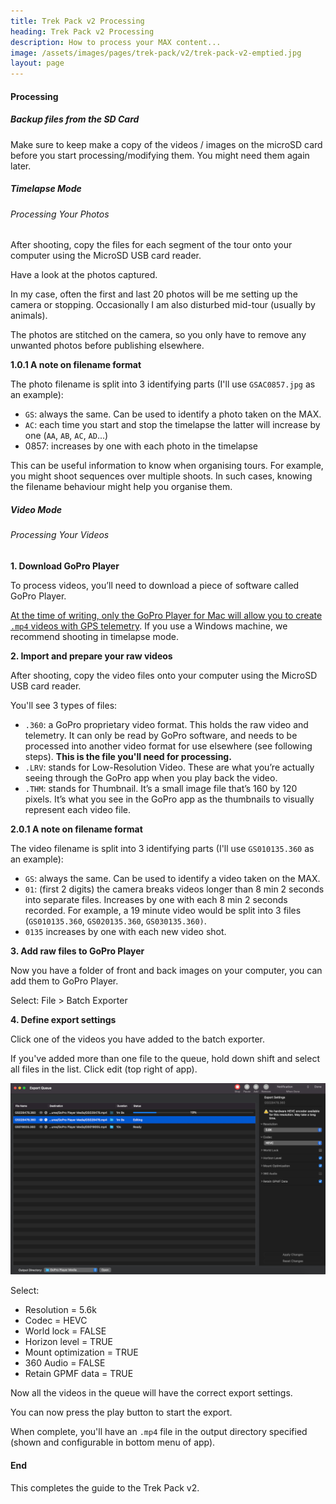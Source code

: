 ```yaml
---
title: Trek Pack v2 Processing
heading: Trek Pack v2 Processing
description: How to process your MAX content...
image: /assets/images/pages/trek-pack/v2/trek-pack-v2-emptied.jpg
layout: page
---
```


<div class="text-container">

<h4>Processing</h4>

<h5>Backup files from the SD Card</h5>

<p>Make sure to keep make a copy of the videos / images on the microSD card before you start processing/modifying them. You might need them again later.</p>

<h5>Timelapse Mode</h5>

<h6>Processing Your Photos</h6>

<p>After shooting, copy the files for each segment of the tour onto your computer using the MicroSD USB card reader.</p>

<p>Have a look at the photos captured.</p>

<p>In my case, often the first and last 20 photos will be me setting up the camera or stopping. Occasionally I am also disturbed mid-tour (usually by animals).</p>

<p>The photos are stitched on the camera, so you only have to remove any unwanted photos before publishing elsewhere.</p>

<p><strong>1.0.1 A note on filename format</strong></p>

<p>The photo filename is split into 3 identifying parts (I'll use <code>GSAC0857.jpg</code> as an example):</p>

<ul>
<li><code>GS</code>: always the same. Can be used to identify a photo taken on the MAX.</li>
<li><code>AC</code>: each time you start and stop the timelapse the latter will increase by one (<code>AA</code>, <code>AB</code>, <code>AC</code>, <code>AD</code>...)</li>
<li>0857: increases by one with each photo in the timelapse</li>
</ul>

<p>This can be useful information to know when organising tours. For example, you might shoot sequences over multiple shoots. In such cases, knowing the filename behaviour might help you organise them.</p>

<h5>Video Mode</h5>

<h6>Processing Your Videos</h6>

<p><strong>1. Download GoPro Player</strong></p>

<p>To process videos, you’ll need to download a piece of software called GoPro Player.</p>

<p><a href="https://community.gopro.com/t5/Cameras/No-GPS-Data-on-Gopro-MAX-360-mp4-s-GoPro-MAX-Exporter-Windows/m-p/655876#/M154733">At the time of writing, only the GoPro Player for Mac will allow you to create <code>.mp4</code> videos with GPS telemetry</a>. If you use a Windows machine, we recommend shooting in timelapse mode.</p>

<p><strong>2. Import and prepare your raw videos</strong></p>

<p>After shooting, copy the video files onto your computer using the MicroSD USB card reader.</p>

<p>You'll see 3 types of files:</p>

<ul>
<li><code>.360</code>:  a GoPro proprietary video format. This holds the raw video and telemetry. It can only be read by GoPro software, and needs to be processed into another video format for use elsewhere (see following steps). <strong>This is the file you'll need for processing.</strong></li>
<li><code>.LRV</code>: stands for Low-Resolution Video. These are what you’re actually seeing through the GoPro app when you play back the video.</li>
<li><code>.THM</code>: stands for Thumbnail. It’s a small image file that’s 160 by 120 pixels. It’s what you see in the GoPro app as the thumbnails to visually represent each video file.</li>
</ul>

<p><strong>2.0.1 A note on filename format</strong></p>

<p>The video filename is split into 3 identifying parts (I'll use <code>GS010135.360</code> as an example):</p>

<ul>
<li><code>GS</code>: always the same. Can be used to identify a video taken on the MAX.</li>
<li><code>01</code>: (first 2 digits) the camera breaks videos longer than 8 min 2 seconds into separate files. Increases by one with each 8 min 2 seconds recorded. For example, a 19 minute video would be split into 3 files (<code>GS010135.360</code>, <code>GS020135.360</code>, <code>GS030135.360)</code>.</li>
<li><code>0135</code> increases by one with each new video shot.</li>
</ul>

<p><strong>3. Add raw files to GoPro Player</strong></p>

<p>Now you have a folder of front and back images on your computer, you can add them to GoPro Player.</p>

<p>Select: File > Batch Exporter</p>

<p><strong>4. Define export settings</strong></p>

<p>Click one of the videos you have added to the batch exporter.</p>

<p>If you've added more than one file to the queue, hold down shift and select all files in the list. Click edit (top right of app).</p>

<p><img class="img-fluid" src="/assets/images/pages/trek-pack/v2/processing-gopro-studio-bulk-exporter-meta.jpeg" alt="GoPro Studio" title="GoPro Studio"></p>

<p>Select:</p>

<ul>
<li>Resolution = 5.6k</li>
<li>Codec = HEVC</li>
<li>World lock = FALSE</li>
<li>Horizon level = TRUE</li>
<li>Mount optimization = TRUE</li>
<li>360 Audio = FALSE</li>
<li>Retain GPMF data = TRUE</li>
</ul>

<p>Now all the videos in the queue will have the correct export settings.</p>

<p>You can now press the play button to start the export.</p>

<p>When complete, you'll have an <code>.mp4</code> file in the output directory specified (shown and configurable in bottom menu of app).</p>

<h4>End</h4>

<p>This completes the guide to the Trek Pack v2.</p>

</div>